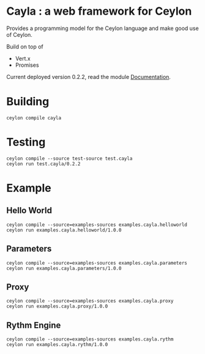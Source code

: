 # Cayla : a web framework for Ceylon

Provides a programming model for the Ceylon language and make good use of Ceylon.

Build on top of
* Vert.x
* Promises

Current deployed version 0.2.2, read the module [Documentation](https://modules.ceylon-lang.org/repo/1/cayla/0.2.2).

# Building

    ceylon compile cayla

# Testing

    ceylon compile --source test-source test.cayla
    ceylon run test.cayla/0.2.2

# Example

## Hello World

    ceylon compile --source=examples-sources examples.cayla.helloworld
    ceylon run examples.cayla.helloworld/1.0.0

## Parameters

    ceylon compile --source=examples-sources examples.cayla.parameters
    ceylon run examples.cayla.parameters/1.0.0
    
## Proxy

    ceylon compile --source=examples-sources examples.cayla.proxy
    ceylon run examples.cayla.proxy/1.0.0
    
## Rythm Engine

    ceylon compile --source=examples-sources examples.cayla.rythm
    ceylon run examples.cayla.rythm/1.0.0

